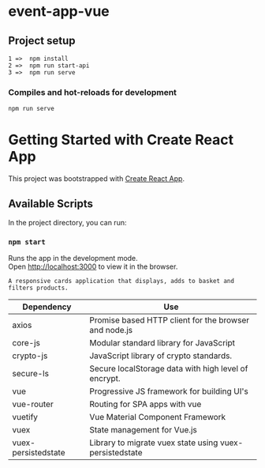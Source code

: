 # event-app-vue

## Project setup
```
1 =>  npm install
2 =>  npm run start-api
3 =>  npm run serve
```

### Compiles and hot-reloads for development
```
npm run serve
```
# Getting Started with Create React App

This project was bootstrapped with [Create React App](https://github.com/facebook/create-react-app).

## Available Scripts

In the project directory, you can run:

### `npm start`

Runs the app in the development mode.\
Open [http://localhost:3000](http://localhost:3000) to view it in the browser.

`A responsive cards application that displays, adds to basket and filters products.`

| **Dependency**     | **Use**                                                |
| ----------------   | ----------------------------------------------------   |
| axios              | Promise based HTTP client for the browser and node.js  |
| core-js            | Modular standard library for JavaScript                |
| crypto-js          | JavaScript library of crypto standards.                |
| secure-ls          | Secure localStorage data with high level of encrypt.   |
| vue                | Progressive JS framework for building UI's             |
| vue-router         | Routing for SPA apps with vue                          |
| vuetify            | Vue Material Component Framework                       |
| vuex               | State management for Vue.js                            |
| vuex-persistedstate| Library to migrate vuex state using vuex-persistedstate|
